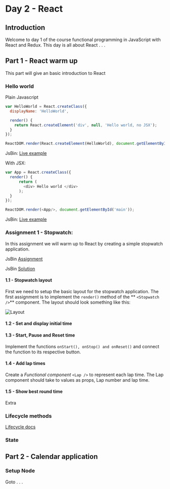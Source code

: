 # Day 2 - React

## Introduction
Welcome to day 1 of the course functional programming in JavaScript with React and Redux. This day is all about React . . .


## Part 1 - React warm up
This part will give an basic introduction to React

### Hello world

Plain Javascript
```javascript
var HelloWorld = React.createClass({
  displayName: 'HelloWorld',

  render() {
    return React.createElement('div', null, 'Hello world, no JSX');
  }
});

ReactDOM.render(React.createElement(HelloWorld), document.getElementById('app'));

```
JsBin: [Live example](http://jsbin.com/bejifoj/8/edit?js,output)

With JSX:
```javascript
var App = React.createClass({
  render() {
      return (
        <div> Hello world </div>
      );
  }
});

ReactDOM.render(<App/>, document.getElementById('main'));
```
JsBin: [Live example](http://jsbin.com/deluji/20/edit?html,js,output)

### Assignment 1 - Stopwatch:
In this assignment we will warm up to React by creating a simple stopwatch application.

JsBin [Assignment](http://jsbin.com/yevegat/6/edit?css,js,output)

JsBin [Solution](http://jsbin.com/bificad/96/edit?css,js,output)

#### 1.1 - Stopwatch layout
First we need to setup the basic layout for the stopwatch application. The first assignment is to implement the `render()` method of the ** `<Stopwatch />`** component. The layout should look something like this:

![Layout](http://imgur.com/FWbLl5O.png)


#### 1.2 - Set and display initial time


#### 1.3 - Start, Pause and Reset time
Implement the functions `onStart(), onStop() and onReset()` and connect the function to its respective button.

#### 1.4 - Add lap times
Create a *Functional component* `<Lap />` to represent each lap time. The Lap component should take to values as props, Lap number and lap time.

#### 1.5 - Show best round time
Extra


### Lifecycle methods
[Lifecycle docs](https://facebook.github.io/react/docs/component-specs.html#lifecycle-methods)


### State




## Part 2 - Calendar application
### Setup Node
Goto . . .
